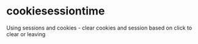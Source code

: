 # cookiesessiontime
Using sessions and cookies - clear cookies and session based on click to clear or leaving

